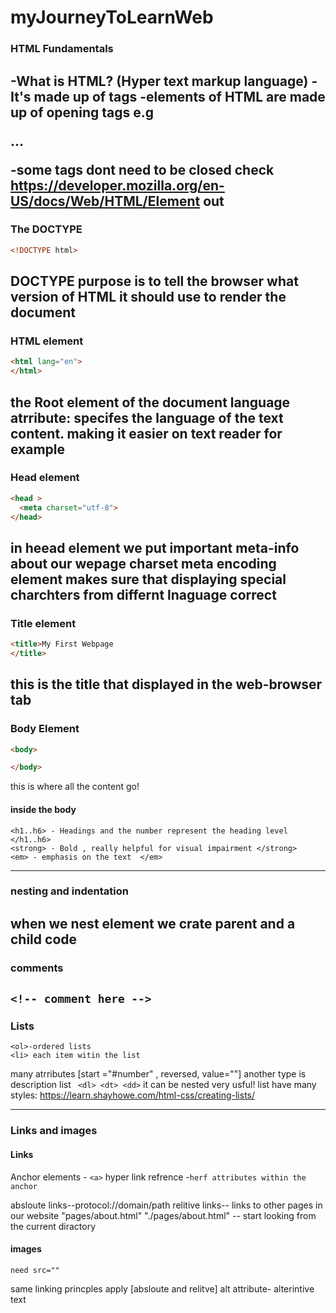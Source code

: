 # myJourneyToLearnWeb

### HTML Fundamentals 
-What is HTML? (Hyper text markup language)
-It's made up of tags
-elements of HTML are made up of opening tags e.g <p>...</p> 
-some tags dont need to be closed
check https://developer.mozilla.org/en-US/docs/Web/HTML/Element out 
---------------------------------------------------------------------
### The DOCTYPE
```HTML
<!DOCTYPE html>
```
DOCTYPE purpose is to tell the browser what version of HTML it should use to render the document
---------------------------------------------------------------------
### HTML element 
```HTML
<html lang="en">
</html>
```
the Root element of the document
language atrribute: specifes the language of the text content. making it easier on text reader for example
---------------------------------------------------------------------

### Head element 
```HTML
<head >
  <meta charset="utf-8">
</head>
```
in heead element we put important meta-info about our wepage
charset meta encoding element makes sure that displaying special charchters from differnt lnaguage correct 
---------------------------------------------------------------------
### Title element 
```HTML
<title>My First Webpage
</title>
```
this is the title that displayed in the web-browser tab
---------------------------------------------------------------------
### Body Element
```HTML
<body>

</body>
```
this is where all the content go!

#### inside the body
```<p> - Paragraph [simple paragraph] </p> 
<h1..h6> - Headings and the number represent the heading level </h1..h6> 
<strong> - Bold , really helpful for visual impairment </strong>
<em> - emphasis on the text  </em> 
```

---------------------------------------------------------------------
### nesting and indentation 

when we nest element we crate parent and a child code
---------------------------------------------------------------------
### comments 
```<!-- comment here -->```
---------------------------------------------------------------------
### Lists
```<ul>- unordered lists
<ol>-ordered lists
<li> each item witin the list 
```
many atrributes [start ="#number" , reversed, value=""]
another type is description list ``` <dl> <dt> <dd>```
it can be nested very usful!
list have many styles: https://learn.shayhowe.com/html-css/creating-lists/

---------------------------------------------------------------------
### Links and images
#### Links 
Anchor elements - ```<a>```
hyper link refrence -```herf attributes within the anchor```

absloute links--protocol://domain/path
relitive links-- links to other pages in our website
"pages/about.html"
"./pages/about.html" -- start looking from the current diractory 
#### images
```<img> - self closing
need src=""
```
same linking princples apply [absloute and relitve]
alt attribute- alterintive text